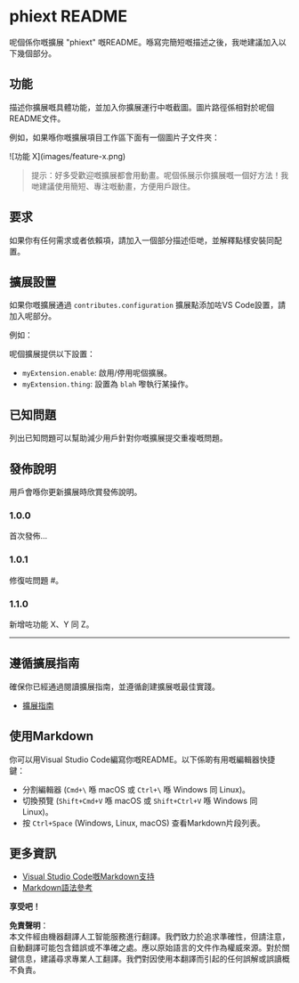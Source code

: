 # phiext README

呢個係你嘅擴展 "phiext" 嘅README。喺寫完簡短嘅描述之後，我哋建議加入以下幾個部分。

## 功能

描述你擴展嘅具體功能，並加入你擴展運行中嘅截圖。圖片路徑係相對於呢個README文件。

例如，如果喺你嘅擴展項目工作區下面有一個圖片子文件夾：

\!\[功能 X\]\(images/feature-x.png\)

> 提示：好多受歡迎嘅擴展都會用動畫。呢個係展示你擴展嘅一個好方法！我哋建議使用簡短、專注嘅動畫，方便用戶跟住。

## 要求

如果你有任何需求或者依賴項，請加入一個部分描述佢哋，並解釋點樣安裝同配置。

## 擴展設置

如果你嘅擴展通過 `contributes.configuration` 擴展點添加咗VS Code設置，請加入呢部分。

例如：

呢個擴展提供以下設置：

* `myExtension.enable`: 啟用/停用呢個擴展。
* `myExtension.thing`: 設置為 `blah` 嚟執行某操作。

## 已知問題

列出已知問題可以幫助減少用戶針對你嘅擴展提交重複嘅問題。

## 發佈說明

用戶會喺你更新擴展時欣賞發佈說明。

### 1.0.0

首次發佈...

### 1.0.1

修復咗問題 #。

### 1.1.0

新增咗功能 X、Y 同 Z。

---

## 遵循擴展指南

確保你已經通過閱讀擴展指南，並遵循創建擴展嘅最佳實踐。

* [擴展指南](https://code.visualstudio.com/api/references/extension-guidelines)

## 使用Markdown

你可以用Visual Studio Code編寫你嘅README。以下係啲有用嘅編輯器快捷鍵：

* 分割編輯器 (`Cmd+\` 喺 macOS 或 `Ctrl+\` 喺 Windows 同 Linux)。
* 切換預覽 (`Shift+Cmd+V` 喺 macOS 或 `Shift+Ctrl+V` 喺 Windows 同 Linux)。
* 按 `Ctrl+Space` (Windows, Linux, macOS) 查看Markdown片段列表。

## 更多資訊

* [Visual Studio Code嘅Markdown支持](http://code.visualstudio.com/docs/languages/markdown)
* [Markdown語法參考](https://help.github.com/articles/markdown-basics/)

**享受吧！**

**免責聲明**：  
本文件經由機器翻譯人工智能服務進行翻譯。我們致力於追求準確性，但請注意，自動翻譯可能包含錯誤或不準確之處。應以原始語言的文件作為權威來源。對於關鍵信息，建議尋求專業人工翻譯。我們對因使用本翻譯而引起的任何誤解或誤讀概不負責。